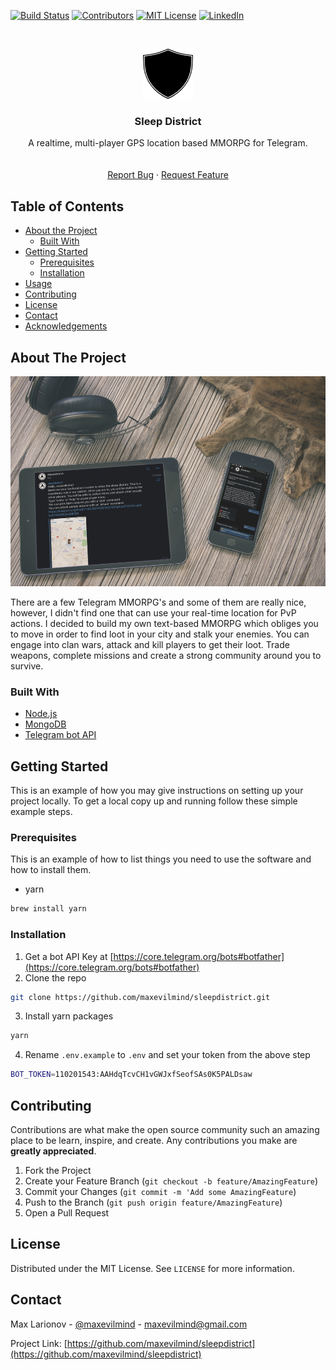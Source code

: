 <!--
*** Thanks for checking out this README Template. If you have a suggestion that would
*** make this better please fork the repo and create a pull request or simple open
*** an issue with the tag "enhancement".
*** Thanks again! Now go create something AMAZING! :D
-->





<!-- PROJECT SHIELDS -->
[![Build Status][build-shield]]()
[![Contributors][contributors-shield]]()
[![MIT License][license-shield]][license-url]
[![LinkedIn][linkedin-shield]][linkedin-url]



<!-- PROJECT LOGO -->
<br />
<p align="center">
  <a href="https://github.com/maxevilmind/sleepdistrict">
    <img src="logo.png" alt="Logo" width="80" height="80">
  </a>

  <h3 align="center">Sleep District</h3>

  <p align="center">
    A realtime, multi-player GPS location based MMORPG for Telegram.
    <br />
    <br />
    <br />
    <a href="https://github.com/maxevilmind/sleepdistrict>View Demo</a>
    ·
    <a href="https://github.com/maxevilmind/sleepdistrict/issues">Report Bug</a>
    ·
    <a href="https://github.com/maxevilmind/sleepdistrict/issues">Request Feature</a>
  </p>
</p>



<!-- TABLE OF CONTENTS -->
## Table of Contents

* [About the Project](#about-the-project)
  * [Built With](#built-with)
* [Getting Started](#getting-started)
  * [Prerequisites](#prerequisites)
  * [Installation](#installation)
* [Usage](#usage)
* [Contributing](#contributing)
* [License](#license)
* [Contact](#contact)
* [Acknowledgements](#acknowledgements)



<!-- ABOUT THE PROJECT -->
## About The Project

[![Sleep District Screen Shot][product-screenshot]](https://github.com/maxevilmind/sleepdistrict)

There are a few Telegram MMORPG's and some of them are really nice, however, I didn't find one that can use your real-time location for PvP actions.
I decided to build my own text-based MMORPG which obliges you to move in order to find loot in your city and stalk your enemies. You can engage into clan wars, attack and kill players to get their loot.
Trade weapons, complete missions and create a strong community around you to survive.

### Built With
* [Node.js](https://nodejs.org/en/)
* [MongoDB](https://www.mongodb.com/)
* [Telegram bot API](https://core.telegram.org/bots/api)



<!-- GETTING STARTED -->
## Getting Started

This is an example of how you may give instructions on setting up your project locally.
To get a local copy up and running follow these simple example steps.

### Prerequisites

This is an example of how to list things you need to use the software and how to install them.
* yarn
```sh
brew install yarn
```

### Installation

1. Get a bot API Key at [https://core.telegram.org/bots#botfather](https://core.telegram.org/bots#botfather)
2. Clone the repo
```sh
git clone https://github.com/maxevilmind/sleepdistrict.git
```
3. Install yarn packages
```sh
yarn
```
4. Rename `.env.example` to `.env` and set your token from the above step
```sh
BOT_TOKEN=110201543:AAHdqTcvCH1vGWJxfSeofSAs0K5PALDsaw
```




<!-- CONTRIBUTING -->
## Contributing

Contributions are what make the open source community such an amazing place to be learn, inspire, and create. Any contributions you make are **greatly appreciated**.

1. Fork the Project
2. Create your Feature Branch (`git checkout -b feature/AmazingFeature`)
3. Commit your Changes (`git commit -m 'Add some AmazingFeature`)
4. Push to the Branch (`git push origin feature/AmazingFeature`)
5. Open a Pull Request



<!-- LICENSE -->
## License

Distributed under the MIT License. See `LICENSE` for more information.



<!-- CONTACT -->
## Contact

Max Larionov - [@maxevilmind](https://twitter.com/maxevilmind) - maxevilmind@gmail.com

Project Link: [https://github.com/maxevilmind/sleepdistrict](https://github.com/maxevilmind/sleepdistrict)


<!-- MARKDOWN LINKS & IMAGES -->
[build-shield]: https://img.shields.io/badge/build-passing-brightgreen.svg?style=flat-square
[contributors-shield]: https://img.shields.io/badge/contributors-1-orange.svg?style=flat-square
[license-shield]: https://img.shields.io/badge/license-MIT-blue.svg?style=flat-square
[license-url]: https://choosealicense.com/licenses/mit
[linkedin-shield]: https://img.shields.io/badge/-LinkedIn-black.svg?style=flat-square&logo=linkedin&colorB=555
[linkedin-url]: https://www.linkedin.com/in/maxevilmind/
[product-screenshot]: https://github.com/maxevilmind/sleepdistrict/blob/develop/screenshot/99cc86b92699451ab23371f513ceaadd_13_960.jpg?raw=true
